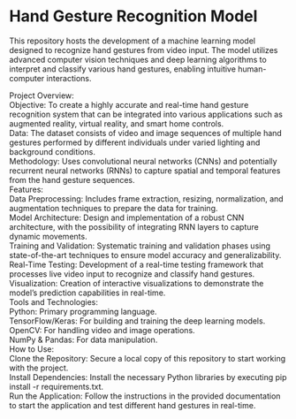 # Hand Gesture Recognition Model<br>
This repository hosts the development of a machine learning model designed to recognize hand gestures from video input. The model utilizes advanced computer vision techniques and deep learning algorithms to interpret and classify various hand gestures, enabling intuitive human-computer interactions.<br>

Project Overview:<br>
Objective: To create a highly accurate and real-time hand gesture recognition system that can be integrated into various applications such as augmented reality, virtual reality, and smart home controls.<br>
Data: The dataset consists of video and image sequences of multiple hand gestures performed by different individuals under varied lighting and background conditions.<br>
Methodology: Uses convolutional neural networks (CNNs) and potentially recurrent neural networks (RNNs) to capture spatial and temporal features from the hand gesture sequences.<br>
Features:<br>
Data Preprocessing: Includes frame extraction, resizing, normalization, and augmentation techniques to prepare the data for training.<br>
Model Architecture: Design and implementation of a robust CNN architecture, with the possibility of integrating RNN layers to capture dynamic movements.<br>
Training and Validation: Systematic training and validation phases using state-of-the-art techniques to ensure model accuracy and generalizability.<br>
Real-Time Testing: Development of a real-time testing framework that processes live video input to recognize and classify hand gestures.<br>
Visualization: Creation of interactive visualizations to demonstrate the model’s prediction capabilities in real-time.<br>
Tools and Technologies:<br>
Python: Primary programming language.<br>
TensorFlow/Keras: For building and training the deep learning models.<br>
OpenCV: For handling video and image operations.<br>
NumPy & Pandas: For data manipulation.<br>
How to Use:<br>
Clone the Repository: Secure a local copy of this repository to start working with the project.<br>
Install Dependencies: Install the necessary Python libraries by executing pip install -r requirements.txt.<br>
Run the Application: Follow the instructions in the provided documentation to start the application and test different hand gestures in real-time.<br>

